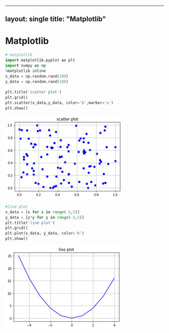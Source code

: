 
---
layout: single
title:  "Matplotlib"
---
# Matplotlib


```python
# matplotlib
import matplotlib.pyplot as plt
import numpy as np
%matplotlib inline
x_data = np.random.rand(100)
y_data = np.random.rand(100)

plt.title('scatter plot')
plt.grid()
plt.scatter(x_data,y_data, color='b',marker='o')
plt.show()
```


    
![png](./images/output_11_0.png)
    



```python
#line plot
x_data = [x for x in range(-5,5)]
y_data = [y*y for y in range(-5,5)]
plt.title('line plot')
plt.grid()
plt.plot(x_data, y_data, color='b')
plt.show()
```


    
![png](./images/output_12_0.png)
    
